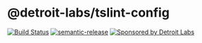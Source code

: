 # @detroit-labs/tslint-config

[![Build Status](https://travis-ci.org/detroit-labs/tslint-config.svg?branch=master)](https://travis-ci.org/detroit-labs/tslint-config)
[![semantic-release](https://img.shields.io/badge/%20%20%F0%9F%93%A6%F0%9F%9A%80-semantic--release-e10079.svg)](https://github.com/semantic-release/semantic-release)
[![Sponsored by Detroit Labs](https://img.shields.io/badge/Sponsor-Detroit%20Labs-000000.svg)](https://www.detroitlabs.com/open-source)
